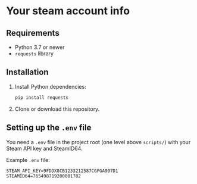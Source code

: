 # Your steam account info

## Requirements

- Python 3.7 or newer
- `requests` library

## Installation

1. Install Python dependencies:
    ```sh
    pip install requests
    ```

2. Clone or download this repository.

## Setting up the `.env` file

You need a `.env` file in the project root (one level above `scripts/`) with your Steam API key and SteamID64.

Example `.env` file:
```
STEAM_API_KEY=9FDDX8CB1233212587CGFGA907D1
STEAMID64=765498719200001782
```